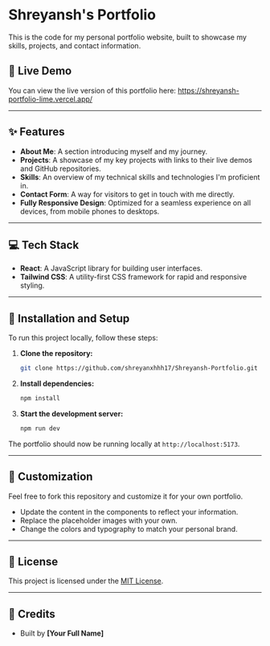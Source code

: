 # Shreyansh's Portfolio

This is the code for my personal portfolio website, built to showcase my skills, projects, and contact information.

## 🚀 Live Demo

You can view the live version of this portfolio here:
https://shreyansh-portfolio-lime.vercel.app/

---

## ✨ Features

* **About Me**: A section introducing myself and my journey.
* **Projects**: A showcase of my key projects with links to their live demos and GitHub repositories.
* **Skills**: An overview of my technical skills and technologies I'm proficient in.
* **Contact Form**: A way for visitors to get in touch with me directly.
* **Fully Responsive Design**: Optimized for a seamless experience on all devices, from mobile phones to desktops.

---

## 💻 Tech Stack

* **React**: A JavaScript library for building user interfaces.
* **Tailwind CSS**: A utility-first CSS framework for rapid and responsive styling.

---

## 🔧 Installation and Setup

To run this project locally, follow these steps:

1.  **Clone the repository:**
    ```bash
    git clone https://github.com/shreyanxhhh17/Shreyansh-Portfolio.git
    ```

2.  **Install dependencies:**
    ```bash
    npm install
    ```

4.  **Start the development server:**
    ```bash
    npm run dev
    ```

The portfolio should now be running locally at `http://localhost:5173`.

---

## 🎨 Customization

Feel free to fork this repository and customize it for your own portfolio.
* Update the content in the components to reflect your information.
* Replace the placeholder images with your own.
* Change the colors and typography to match your personal brand.

---

## 📄 License

This project is licensed under the [MIT License](https://opensource.org/licenses/MIT).

---

## 🙏 Credits

* Built by **[Your Full Name]**
